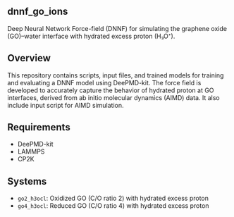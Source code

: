 ## dnnf_go_ions

Deep Neural Network Force-field (DNNF) for simulating the graphene oxide (GO)–water interface with hydrated excess proton (H₃O⁺).

## Overview

This repository contains scripts, input files, and trained models for training and evaluating a DNNF model using DeePMD-kit. The force field is developed to accurately capture the behavior of hydrated proton at GO interfaces, derived from ab initio molecular dynamics (AIMD) data. It also include input script for AIMD simulation.


## Requirements

- DeePMD-kit
- LAMMPS 
- CP2K


## Systems

- `go2_h3ocl`: Oxidized GO (C/O ratio 2) with hydrated excess proton
- `go4_h3ocl`: Reduced GO (C/O ratio 4) with hydrated excess proton
